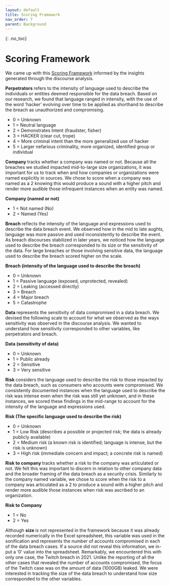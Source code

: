 ```yaml
---
layout: default
title: Scoring Framework
nav_order: 7
parent: Background
---
```


<!-- 
This page is an example lesson template.
Add, edit, or remove any content below for the workshop in question. -->

<!-- Putting a {: .no_toc} above a header removes it from the table of contents -->

{: .no_toc}  

# Scoring Framework

We came up with this <a href="https://mcmasteru365-my.sharepoint.com/:w:/g/personal/zeffiroa_mcmaster_ca/EUNfy4BcNsZHhMkjdAuZAAUBJRqEvF1rZlBoOkx9f5tStQ?e=6y1eDo" target="_blank" rel="noopener noreferrer">Scoring Framework</a> informed by the insights generated through the discourse analysis. 

<b> Perpetrators </b> refers to the intensity of language used to describe the individuals or entities deemed responsible for the data breach. Based on our research, we found that language ranged in intensity, with the use of the word ‘hacker’ evolving over time to be applied as shorthand to describe the breach as unauthorized and compromising. 

- 0 =	Unknown 
- 1	= Neutral language  
- 2	= Demonstrates Intent (fraudster, fisher) 
- 3	= HACKER (clear cut, trope) 
- 4	= More criminal intent than the more generalized use of hacker 
- 5	= Larger nefarious criminality, more organized, identified group or individual 

<b> Company </b> tracks whether a company was named or not. Because all the breaches we studied impacted mid-to-large size organizations, it was important for us to track when and how companies or organizations were named explicitly in sources. We chose to score when a company was named as a 2 knowing this would produce a sound with a higher pitch and render more audible those infrequent instances when an entity was named.  

<b> Company (named or not) </b>

- 1 =	Not named (No) 
- 2	= Named (Yes) 

<b> Breach </b> reflects the intensity of the language and expressions used to describe the data breach event. We observed how in the mid to late aughts, language was more passive and used inconsistently to describe the event. As breach discourses stabilized in later years, we noticed how the language used to describe the breach corresponded to its size or the sensitivity of the data. For large breaches or those involving sensitive data, the language used to describe the breach scored higher on the scale.  

<b> Breach (intensity of the language used to describe the breach) </b> 
- 0	= Unknown
- 1	= Passive language (exposed, unprotected, revealed) 
- 2	= Leaking (accessed directly) 
- 3	= Breach 
- 4	= Major breach 
- 5	= Catastrophe 

<b> Data </b> represents the sensitivity of data compromised in a data breach. We devised the following scale to account for what we observed as the ways sensitivity was observed in the discourse analysis. We wanted to understand how sensitivity corresponded to other variables, like perpetrators and breach. 

<b> Data (sensitivity of data) </b> 
- 0	= Unknown 
- 1	= Public already 
- 2	= Sensitive
- 3	= Very sensitive 

<b> Risk </b> considers the language used to describe the risk to those impacted by the data breach, such as consumers who accounts were compromised. We consistently documented instances when the language used to describe the risk was intense even when the risk was still yet unknown, and in these instances, we scored these findings in the mid-range to account for the intensity of the language and expressions used. 

<b> Risk (The specific language used to describe the risk) </b>
- 0 =	Unknown 
- 1 =	Low Risk (describes a possible or projected risk; the data is already publicly available) 
- 2	= Medium risk (a known risk is identified; language is intense, but the risk is unknown) 
- 3	= High risk (immediate concern and impact; a concrete risk is named) 

<b> Risk to company </b> tracks whether a risk to the company was articulated or not. We felt this was important to discern in relation to other company data and the broader framing of the data breach as a security crisis. Similarly to the company named variable, we chose to score when the risk to a company was articulated as a 2 to produce a sound with a higher pitch and render more audible those instances when risk was ascribed to an organization. 

<b> Risk to Company </b>
- 1 =	No 
- 2 =	Yes 

Although <b> size </b> is not represented in the framework because it was already recorded numerically in the Excel spreadsheet, this variable was used in the sonification and represents the number of accounts compromised in each of the data breach cases. If a source did not reveal this information, we in-put a ‘0’ value into the spreadsheet. Remarkably, we encountered this with only one case, the Twitch breach in 2021. Unlike the reporting of all the other cases that revealed the number of accounts compromised, the focus of the Twitch case was on the amount of data (1000GB) leaked.  We were interested in tracking the size of the data breach to understand how size corresponded to the other variables.  

